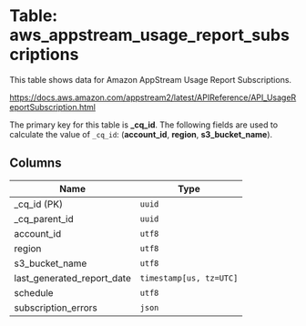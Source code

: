 # Table: aws_appstream_usage_report_subscriptions

This table shows data for Amazon AppStream Usage Report Subscriptions.

https://docs.aws.amazon.com/appstream2/latest/APIReference/API_UsageReportSubscription.html

The primary key for this table is **_cq_id**.
The following fields are used to calculate the value of `_cq_id`: (**account_id**, **region**, **s3_bucket_name**).

## Columns

| Name          | Type          |
| ------------- | ------------- |
|_cq_id (PK)|`uuid`|
|_cq_parent_id|`uuid`|
|account_id|`utf8`|
|region|`utf8`|
|s3_bucket_name|`utf8`|
|last_generated_report_date|`timestamp[us, tz=UTC]`|
|schedule|`utf8`|
|subscription_errors|`json`|